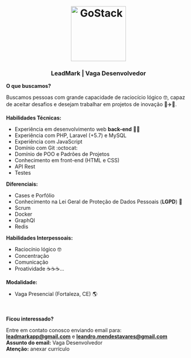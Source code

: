 <h1 align="center">
    <img alt="GoStack" src="https://app.leadmark.com.br/public/themes/now/img/logo-leadmark-app-512.png" width="150px" />
</h1>

<h3 align="center">
  LeadMark | Vaga Desenvolvedor
</h3>

<strong>O que buscamos?</strong>

Buscamos pessoas com grande capacidade de raciocício lógico :nerd_face:, capaz de aceitar desafios e desejam trabalhar em projetos de inovação :rocket::airplane::rocket:.

<strong>Habilidades Técnicas:</strong>

- Experiência em desenvolvimento web <strong>back-end</strong> :man_technologist:
- Experiência com PHP, Laravel (+5.7) e MySQL 
- Experiência com JavaScript
- Domínio com Git :octocat:
- Domínio de POO e Padrões de Projetos
- Conhecimento em front-end (HTML e CSS)
- API Rest
- Testes

<strong>Diferenciais:</strong>

- Cases e Porfólio
- Conhecimento na Lei Geral de Proteção de Dados Pessoais (<strong>LGPD</strong>) :closed_lock_with_key:
- Scrum
- Docker
- GraphQl
- Redis

<strong>Habilidades Interpessoais:</strong>

- Raciocínio lógico :nerd_face:
- Concentração
- Comunicação
- Proatividade :coffee::coffee::coffee:...

<strong>Modalidade:</strong>

- Vaga Presencial (Fortaleza, CE) :earth_americas:

<br>

<strong>Ficou interessado?</strong>

Entre em contato conosco enviando email para:<br>
<strong>leadmarkapp@gmail.com</strong> e <strong>leandro.mendestavares@gmail.com</strong><br>
<strong>Assunto do email:</strong> Vaga Desenvolvedor<br>
<strong>Atenção:</strong> anexar currículo
